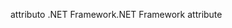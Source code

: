 <span data-ttu-id="f4062-101">attributo .NET Framework</span><span class="sxs-lookup"><span data-stu-id="f4062-101">.NET Framework attribute</span></span>